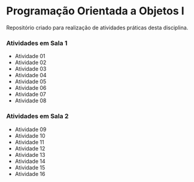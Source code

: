 Programação Orientada a Objetos I
=================

Repositório criado para realização de atividades práticas desta disciplina.

### Atividades em Sala 1
* Atividade 01
* Atividade 02
* Atividade 03
* Atividade 04
* Atividade 05
* Atividade 06
* Atividade 07
* Atividade 08

### Atividades em Sala 2
* Atividade 09
* Atividade 10
* Atividade 11
* Atividade 12
* Atividade 13
* Atividade 14
* Atividade 15
* Atividade 16
